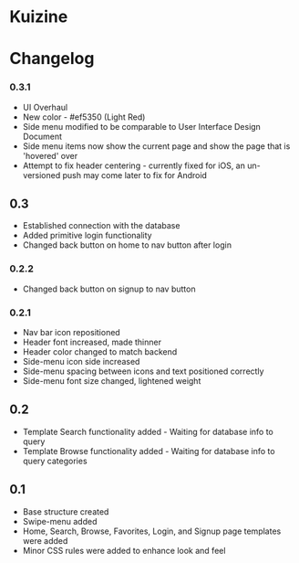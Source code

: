 # Kuizine

# Changelog

### 0.3.1
* UI Overhaul
* New color - #ef5350 (Light Red)
* Side menu modified to be comparable to User Interface Design Document
* Side menu items now show the current page and show the page that is 'hovered' over
* Attempt to fix header centering - currently fixed for iOS, an un-versioned push may come later to fix for Android

## 0.3
* Established connection with the database
* Added primitive login functionality
* Changed back button on home to nav button after login

### 0.2.2
* Changed back button on signup to nav button

### 0.2.1
* Nav bar icon repositioned
* Header font increased, made thinner
* Header color changed to match backend
* Side-menu icon side increased
* Side-menu spacing between icons and text positioned correctly
* Side-menu font size changed, lightened weight

## 0.2
* Template Search functionality added - Waiting for database info to query
* Template Browse functionality added - Waiting for database info to query categories

## 0.1
* Base structure created
* Swipe-menu added
* Home, Search, Browse, Favorites, Login, and Signup page templates were added
* Minor CSS rules were added to enhance look and feel
